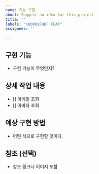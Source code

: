 ```yaml
---
name: 기능 구현
about: Suggest an idea for this project
title: ''
labels: "\U0001F9BF FEAT"
assignees: ''

---
```


## 구현 기능
- 구현 기능이 무엇인지?

## 상세 작업 내용
- [] 이메일 조회
- [] 아바타 조회

## 예상 구현 방법
- 어떤 식으로 구현할 것이다.

## 참조 (선택)
- 참조 링크나 이미지 포함
